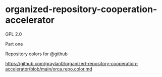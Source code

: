 # organized-repository-cooperation-accelerator
GPL 2.0


Part one

Repository colors for @github 

https://github.com/graylan0/organized-repository-cooperation-accelerator/blob/main/orca.repo.color.md
